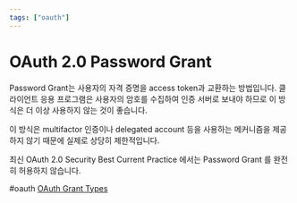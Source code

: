 ```yaml
---
tags: ["oauth"]
---
```


# OAuth 2.0 Password Grant

Password Grant는 사용자의 자격 증명을 access token과 교환하는 방법입니다. 
클라이언트 응용 프로그램은 사용자의 암호를 수집하여 인증 서버로 보내야 하므로 
이 방식은 더 이상 사용하지 않는 것이 좋습니다. 

이 방식은 multifactor 인증이나 delegated account 등을 사용하는 
메커니즘을 제공하지 않기 때문에 실제로 상당히 제한적입니다. 

최신 OAuth 2.0 Security Best Current Practice 에서는 Password Grant 를 완전히 허용하지 않습니다. 

#oauth [OAuth Grant Types](../oauth_grant_types.md)
